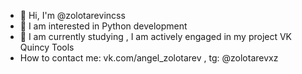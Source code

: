 - 👋 Hi, I'm @zolotarevincss
- 👀 I am interested in Python development
- 🌱 I am currently studying , I am actively engaged in my project VK Quincy Tools 
- How to contact me: vk.com/angel_zolotarev , tg: @zolotarevxz

<!---
zolotarevincss/zolotarevincss is a ✨ special ✨ repository because its `README.md` (this file) appears on your GitHub profile.
You can click the Preview link to take a look at your changes.
--->
